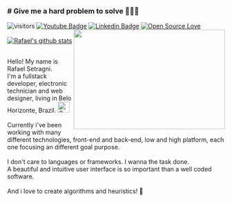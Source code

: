 ### # Give me a hard problem to solve &#129470;&#129470;&#129470;

![visitors](https://visitor-badge.laobi.icu/badge?page_id=rafaelsetragni)
[![Youtube Badge](https://img.shields.io/badge/-Youtube-FF0000?style=flat-square&labelColor=FF0000&logo=youtube&logoColor=white&link=https://www.youtube.com/gameplaydosabao)](https://www.youtube.com/gameplaydosabao)
[![Linkedin Badge](https://img.shields.io/badge/-LinkedIn-blue?style=flat-square&logo=Linkedin&logoColor=white&link=https://www.linkedin.com/in/rafael-setragni)](https://www.linkedin.com/in/rafael-setragni/)
[![Open Source Love](https://badges.frapsoft.com/os/v1/open-source.svg?v=102)](https://github.com/ellerbrock/open-source-badge/)
<img align="right" width="350px" height="230px" src="https://user-images.githubusercontent.com/40064496/120735130-6c9e2300-c4c0-11eb-8346-94429163466a.gif" />
<br><br>
[![Rafael's github stats](https://github-readme-stats.vercel.app/api?username=rafaelsetragni&theme=dark&show_icons=true&count_private=true)](https://github.com/rafaelsetragni)
<br><br>

Hello! My name is Rafael Setragni.<br>
I'm a fullstack developer, electronic technician and web designer, living in Belo Horizonte, Brazil. <span><img src="https://images.emojiterra.com/google/android-11/128px/1f1e7-1f1f7.png" alt="Google (Android 11)" width="27" height="25"></span>
<br><br>
Currently i've been working with many different technologies, front-end and back-end, low and high platform, each one focusing an different goal purpose.
<br><br>
I don't care to languages or frameworks. I wanna the task done.<br>
A beautiful and intuitive user interface is so important than a well coded software.
<br><br>
And i love to create algorithms and heuristics! &#128153;
  
